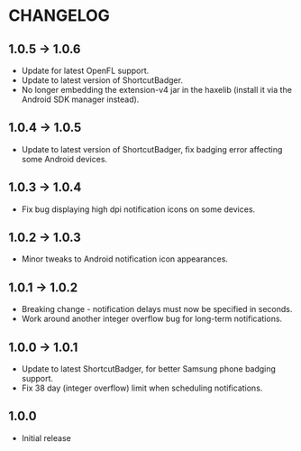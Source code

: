 # CHANGELOG

## 1.0.5 -> 1.0.6
 * Update for latest OpenFL support.
 * Update to latest version of ShortcutBadger.
 * No longer embedding the extension-v4 jar in the haxelib (install it via the Android SDK manager instead).

## 1.0.4 -> 1.0.5
 * Update to latest version of ShortcutBadger, fix badging error affecting some Android devices.

## 1.0.3 -> 1.0.4
 * Fix bug displaying high dpi notification icons on some devices.

## 1.0.2 -> 1.0.3
* Minor tweaks to Android notification icon appearances.

## 1.0.1 -> 1.0.2
* Breaking change - notification delays must now be specified in seconds.
* Work around another integer overflow bug for long-term notifications.

## 1.0.0 -> 1.0.1
* Update to latest ShortcutBadger, for better Samsung phone badging support.
* Fix 38 day (integer overflow) limit when scheduling notifications.

## 1.0.0
* Initial release